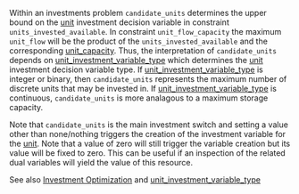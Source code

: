 Within an investments problem `candidate_units` determines the upper bound on the [unit](@ref) investment decision variable in constraint `units_invested_available`. In constraint `unit_flow_capacity` the maximum `unit_flow` will be the product of the `units_invested_available` and the corresponding [unit\_capacity](@ref). Thus, the interpretation of `candidate_units` depends on [unit\_investment\_variable\_type](@ref) which determines the [unit](@ref) investment decision variable type. If [unit\_investment\_variable\_type](@ref) is integer or binary, then `candidate_units` represents the maximum number of discrete units that may be invested in. If [unit\_investment\_variable\_type](@ref) is continuous, `candidate_units` is more analagous to a maximum storage capacity.

Note that `candidate_units` is the main investment switch and setting a value other than none/nothing triggers the creation of the investment variable for the [unit](@ref). Note that a value of zero will still trigger the variable creation but its value will be fixed to zero. This can be useful if an inspection of the related dual variables will yield the value of this resource.

See also [Investment Optimization](@ref) and [unit\_investment\_variable\_type](@ref)
